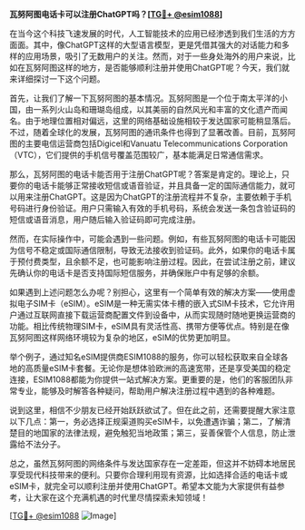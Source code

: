 **瓦努阿图电话卡可以注册ChatGPT吗？[[TG💪+ @esim1088](https://t.me/s/esim1088)]**

在当今这个科技飞速发展的时代，人工智能技术的应用已经渗透到我们生活的方方面面。其中，像ChatGPT这样的大型语言模型，更是凭借其强大的对话能力和多样的应用场景，吸引了无数用户的关注。然而，对于一些身处海外的用户来说，比如在瓦努阿图这样的地方，是否能够顺利注册并使用ChatGPT呢？今天，我们就来详细探讨一下这个问题。

首先，让我们了解一下瓦努阿图的基本情况。瓦努阿图是一个位于南太平洋的小国，由一系列火山岛和珊瑚岛组成，以其美丽的自然风光和丰富的文化遗产而闻名。由于地理位置相对偏远，这里的网络基础设施相较于发达国家可能稍显落后。不过，随着全球化的发展，瓦努阿图的通讯条件也得到了显著改善。目前，瓦努阿图的主要电信运营商包括Digicel和Vanuatu Telecommunications Corporation（VTC），它们提供的手机信号覆盖范围较广，基本能满足日常通信需求。

那么，瓦努阿图的电话卡能否用于注册ChatGPT呢？答案是肯定的。理论上，只要你的电话卡能够正常接收短信或语音验证，并且具备一定的国际通信能力，就可以用来注册ChatGPT。这是因为ChatGPT的注册流程并不复杂，主要依赖于手机号码进行身份验证。用户只需输入有效的手机号码，系统会发送一条包含验证码的短信或语音消息，用户随后输入验证码即可完成注册。

然而，在实际操作中，可能会遇到一些问题。例如，有些瓦努阿图的电话卡可能因为信号不稳定或国际通信限制，导致无法接收到验证码。此外，如果你的电话卡属于预付费类型，且余额不足，也可能影响注册过程。因此，在尝试注册之前，建议先确认你的电话卡是否支持国际短信服务，并确保账户中有足够的余额。

如果遇到上述问题怎么办呢？别担心，这里有一个简单有效的解决方案——使用虚拟电子SIM卡（eSIM）。eSIM是一种无需实体卡槽的嵌入式SIM卡技术，它允许用户通过互联网直接下载运营商配置文件到设备中，从而实现随时随地更换运营商的功能。相比传统物理SIM卡，eSIM具有灵活性高、携带方便等优点。特别是在像瓦努阿图这样网络环境较为复杂的地区，eSIM的优势更加明显。

举个例子，通过知名eSIM提供商ESIM1088的服务，你可以轻松获取来自全球各地的高质量eSIM卡套餐。无论你是想体验欧洲的高速宽带，还是享受美国的稳定连接，ESIM1088都能为你提供一站式解决方案。更重要的是，他们的客服团队非常专业，能够及时解答各种疑问，帮助用户解决注册过程中遇到的各种难题。

说到这里，相信不少朋友已经开始跃跃欲试了。但在此之前，还需要提醒大家注意以下几点：第一，务必选择正规渠道购买eSIM卡，以免遭遇诈骗；第二，了解清楚目的地国家的法律法规，避免触犯当地政策；第三，妥善保管个人信息，防止泄露给不法分子。

总之，虽然瓦努阿图的网络条件与发达国家存在一定差距，但这并不妨碍本地居民享受现代科技带来的便利。只要你合理利用现有资源，比如选择合适的电话卡或eSIM卡，就完全可以顺利注册并使用ChatGPT。希望本文能为大家提供有益参考，让大家在这个充满机遇的时代里尽情探索未知领域！

[[TG💪+ @esim1088](https://t.me/s/esim1088) ![Image](https://i.postimg.cc/4NQfJmqS/Snipaste-2025-05-13-00-14-12.png)]